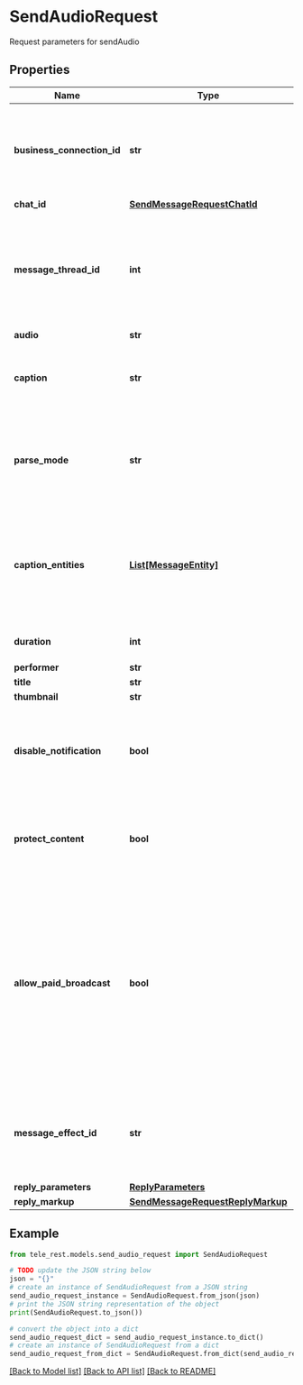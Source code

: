 # SendAudioRequest

Request parameters for sendAudio

## Properties

Name | Type | Description | Notes
------------ | ------------- | ------------- | -------------
**business_connection_id** | **str** | Unique identifier of the business connection on behalf of which the message will be sent | [optional] 
**chat_id** | [**SendMessageRequestChatId**](SendMessageRequestChatId.md) |  | 
**message_thread_id** | **int** | Unique identifier for the target message thread (topic) of the forum; for forum supergroups only | [optional] 
**audio** | **str** |  | 
**caption** | **str** | Audio caption, 0-1024 characters after entities parsing | [optional] 
**parse_mode** | **str** | Mode for parsing entities in the audio caption. See [formatting options](https://core.telegram.org/bots/api/#formatting-options) for more details. | [optional] 
**caption_entities** | [**List[MessageEntity]**](MessageEntity.md) | A JSON-serialized list of special entities that appear in the caption, which can be specified instead of *parse\\_mode* | [optional] 
**duration** | **int** | Duration of the audio in seconds | [optional] 
**performer** | **str** | Performer | [optional] 
**title** | **str** | Track name | [optional] 
**thumbnail** | **str** |  | [optional] 
**disable_notification** | **bool** | Sends the message [silently](https://telegram.org/blog/channels-2-0#silent-messages). Users will receive a notification with no sound. | [optional] 
**protect_content** | **bool** | Protects the contents of the sent message from forwarding and saving | [optional] 
**allow_paid_broadcast** | **bool** | Pass *True* to allow up to 1000 messages per second, ignoring [broadcasting limits](https://core.telegram.org/bots/faq#how-can-i-message-all-of-my-bot-39s-subscribers-at-once) for a fee of 0.1 Telegram Stars per message. The relevant Stars will be withdrawn from the bot&#39;s balance | [optional] 
**message_effect_id** | **str** | Unique identifier of the message effect to be added to the message; for private chats only | [optional] 
**reply_parameters** | [**ReplyParameters**](ReplyParameters.md) |  | [optional] 
**reply_markup** | [**SendMessageRequestReplyMarkup**](SendMessageRequestReplyMarkup.md) |  | [optional] 

## Example

```python
from tele_rest.models.send_audio_request import SendAudioRequest

# TODO update the JSON string below
json = "{}"
# create an instance of SendAudioRequest from a JSON string
send_audio_request_instance = SendAudioRequest.from_json(json)
# print the JSON string representation of the object
print(SendAudioRequest.to_json())

# convert the object into a dict
send_audio_request_dict = send_audio_request_instance.to_dict()
# create an instance of SendAudioRequest from a dict
send_audio_request_from_dict = SendAudioRequest.from_dict(send_audio_request_dict)
```
[[Back to Model list]](../README.md#documentation-for-models) [[Back to API list]](../README.md#documentation-for-api-endpoints) [[Back to README]](../README.md)


